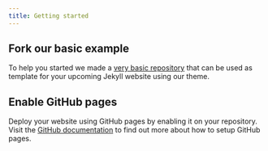 ```yaml
---
title: Getting started
---
```


## Fork our basic example

To help you started we made a [very basic repository](https://github.com/ELIXIR-Belgium/elixir-toolkit-theme-example) that can be used as template for your upcoming Jekyll website using our theme. 


## Enable GitHub pages

Deploy your website using GitHub pages by enabling it on your repository. Visit the [GitHub documentation](https://docs.github.com/en/pages/setting-up-a-github-pages-site-with-jekyll/) to find out more about how to setup GitHub pages. 


